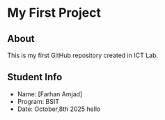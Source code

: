# My First Project
## About
This is my first GitHub repository created in ICT Lab.
## Student Info
- Name: [Farhan Amjad]
- Program: BSIT
- Date: October,8th  2025
hello